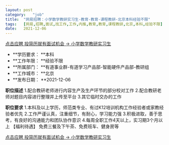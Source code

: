 ```yaml
---
layout:	post
category:	"job"
title:	"网易招聘：小学数学教研实习生-教育-教育-课程教研-北京本科经验不限"
tags:	[网易,招聘,面试,找工作,工作,内推,教育,教育,课程教研,北京,本科,经验不限]
date:	2021-12-06
---
```


[点击应聘 投简历就有面试机会 -> 小学数学教研实习生](http://mobile.bole.netease.com/bole/boleDetail?id=33141&employeeId=346f03c3cda5f04c&key=all)



- **学历要求： **本科
- **工作年限： **经验不限
- **所属部门： **有道事业群-有道学习产品部-智能硬件产品部-教研组
- **工作城市： **北京
- **发布日期： **2021-12-06



**职位描述**
1.配合教研老师进行内容生产及生产环节的部分校对工作
2.配合教研老师对题目内容进行整理并上传至平台
3.其它临时交办的工作



**职位要求**
1.本科及以上学历，师范类专业、有过K12培训机构工作经验者或家教经验者优先
2.工作严谨认真，注重细节，有耐心，学习能力强
3.积极进取，善于思考，有良好的沟通能力和团队协作意识
4.每周全职工作4天以上，实习期3个月以上
【福利待遇】
免费三餐及下午茶、免费班车、健身房等



[点击应聘 投简历就有面试机会 -> 小学数学教研实习生](http://mobile.bole.netease.com/bole/boleDetail?id=33141&employeeId=346f03c3cda5f04c&key=all)
